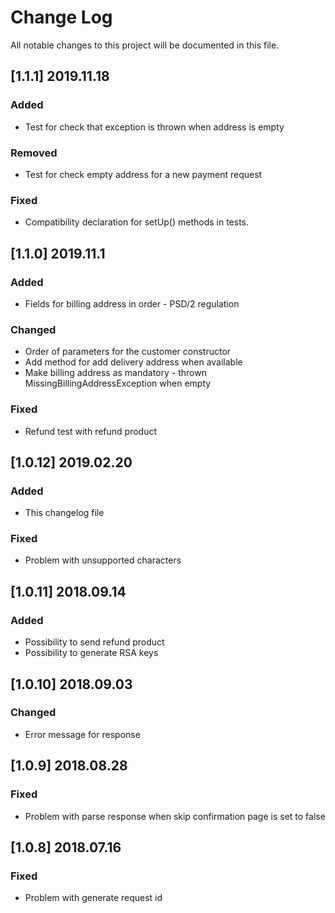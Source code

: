 # Change Log
All notable changes to this project will be documented in this file.

## [1.1.1] 2019.11.18
### Added
- Test for check that exception is thrown when address is empty

### Removed
- Test for check empty address for a new payment request

### Fixed
- Compatibility declaration for setUp() methods in tests.

## [1.1.0] 2019.11.1
### Added
- Fields for billing address in order - PSD/2 regulation

### Changed
- Order of parameters for the customer constructor
- Add method for add delivery address when available
- Make billing address as mandatory - thrown MissingBillingAddressException when empty

### Fixed
- Refund test with refund product

## [1.0.12] 2019.02.20
### Added
- This changelog file

### Fixed
- Problem with unsupported characters

## [1.0.11] 2018.09.14
### Added
- Possibility to send refund product
- Possibility to generate RSA keys

## [1.0.10] 2018.09.03
### Changed
- Error message for response

## [1.0.9] 2018.08.28
### Fixed
- Problem with parse response when skip confirmation page is set to false

## [1.0.8] 2018.07.16
### Fixed
- Problem with generate request id